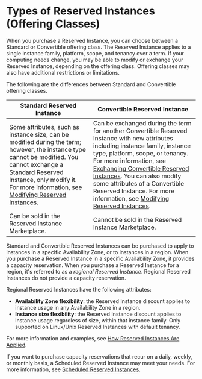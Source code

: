 # Types of Reserved Instances \(Offering Classes\)<a name="reserved-instances-types"></a>

When you purchase a Reserved Instance, you can choose between a Standard or Convertible offering class\. The Reserved Instance applies to a single instance family, platform, scope, and tenancy over a term\. If your computing needs change, you may be able to modify or exchange your Reserved Instance, depending on the offering class\. Offering classes may also have additional restrictions or limitations\.

The following are the differences between Standard and Convertible offering classes\.


| Standard Reserved Instance | Convertible Reserved Instance | 
| --- | --- | 
| Some attributes, such as instance size, can be modified during the term; however, the instance type cannot be modified\. You cannot exchange a Standard Reserved Instance, only modify it\. For more information, see [Modifying Reserved Instances](ri-modifying.md)\. | Can be exchanged during the term for another Convertible Reserved Instance with new attributes including instance family, instance type, platform, scope, or tenancy\. For more information, see [Exchanging Convertible Reserved Instances](ri-convertible-exchange.md)\. You can also modify some attributes of a Convertible Reserved Instance\. For more information, see [Modifying Reserved Instances](ri-modifying.md)\. | 
| Can be sold in the Reserved Instance Marketplace\. | Cannot be sold in the Reserved Instance Marketplace\. | 

Standard and Convertible Reserved Instances can be purchased to apply to instances in a specific Availability Zone, or to instances in a region\. When you purchase a Reserved Instance in a specific Availability Zone, it provides a capacity reservation\. When you purchase a Reserved Instance for a region, it's referred to as a *regional Reserved Instance*\. Regional Reserved Instances do not provide a capacity reservation\. 

Regional Reserved Instances have the following attributes:
+ **Availability Zone flexibility**: the Reserved Instance discount applies to instance usage in any Availability Zone in a region\.
+ **Instance size flexibility**: the Reserved Instance discount applies to instance usage regardless of size, within that instance family\. Only supported on Linux/Unix Reserved Instances with default tenancy\.

For more information and examples, see [How Reserved Instances Are Applied](apply_ri.md)\. 

If you want to purchase capacity reservations that recur on a daily, weekly, or monthly basis, a Scheduled Reserved Instance may meet your needs\. For more information, see [Scheduled Reserved Instances](ec2-scheduled-instances.md)\.